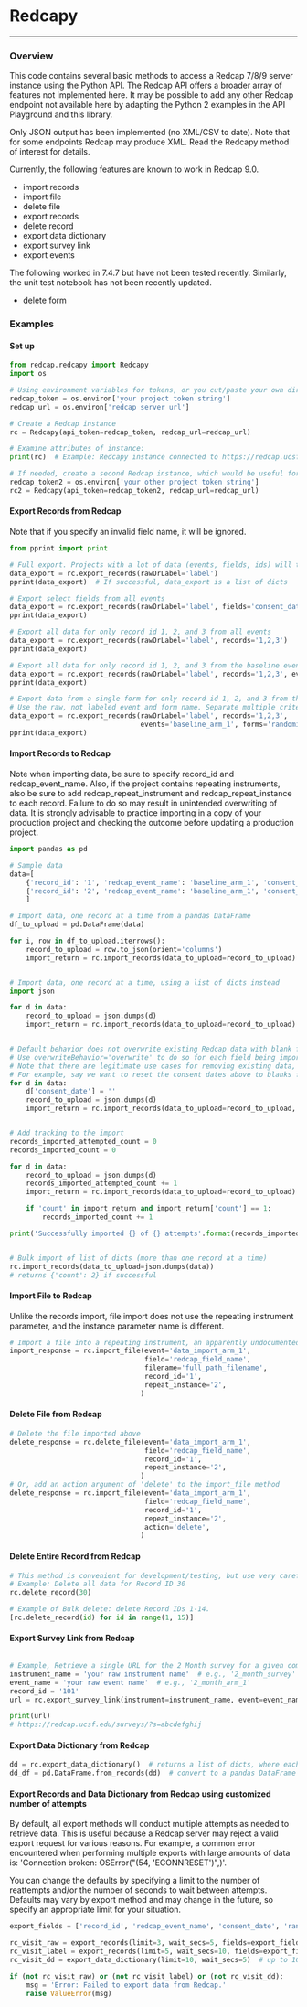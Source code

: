 # Redcapy

----
### Overview

This code contains several basic methods to access a Redcap 7/8/9 server instance using the Python API.  The Redcap API offers a broader array of features not implemented here.  It may be possible to add any other Redcap endpoint not available here by adapting the Python 2 examples in the API Playground and this library.

Only JSON output has been implemented (no XML/CSV to date). Note that for some endpoints Redcap may produce XML. Read the Redcapy method of interest for details.

Currently, the following features are known to work in Redcap 9.0.
- import records
- import file
- delete file
- export records
- delete record
- export data dictionary
- export survey link
- export events

The following worked in 7.4.7 but have not been tested recently.  Similarly, the unit test notebook has not been recently updated.

- delete form

### Examples
#### Set up
```python
from redcap.redcapy import Redcapy
import os

# Using environment variables for tokens, or you cut/paste your own directly into code (not recommended)
redcap_token = os.environ['your project token string']
redcap_url = os.environ['redcap server url']

# Create a Redcap instance
rc = Redcapy(api_token=redcap_token, redcap_url=redcap_url)

# Examine attributes of instance: 
print(rc)  # Example: Redcapy instance connected to https://redcap.ucsf.edu/api/ with token 9A3***************************10

# If needed, create a second Redcap instance, which would be useful for merging data from different projects
redcap_token2 = os.environ['your other project token string']
rc2 = Redcapy(api_token=redcap_token2, redcap_url=redcap_url)
```

#### Export Records from Redcap

Note that if you specify an invalid field name, it will be ignored.
```python
from pprint import print

# Full export. Projects with a lot of data (events, fields, ids) will take noticeably longer to download. 
data_export = rc.export_records(rawOrLabel='label')
pprint(data_export)  # If successful, data_export is a list of dicts

# Export select fields from all events
data_export = rc.export_records(rawOrLabel='label', fields='consent_date, record_id')
pprint(data_export) 

# Export all data for only record id 1, 2, and 3 from all events
data_export = rc.export_records(rawOrLabel='label', records='1,2,3')
pprint(data_export)

# Export all data for only record id 1, 2, and 3 from the baseline event only. Use the raw, not labeled event.
data_export = rc.export_records(rawOrLabel='label', records='1,2,3', events='baseline_arm_1')
pprint(data_export)

# Export data from a single form for only record id 1, 2, and 3 from the baseline event.
# Use the raw, not labeled event and form name. Separate multiple criteria with a comma.
data_export = rc.export_records(rawOrLabel='label', records='1,2,3', 
                                events='baseline_arm_1', forms='randomization_and_group_form')
pprint(data_export)

```

#### Import Records to Redcap

Note when importing data, be sure to specify record_id and redcap_event_name.
Also, if the project contains repeating instruments, also be sure to add redcap_repeat_instrument and redcap_repeat_instance to each record. Failure to do so may result in unintended overwriting of data. It is strongly advisable to practice importing in a copy of your production project and checking the outcome before updating a production project. 

```python
import pandas as pd

# Sample data
data=[
    {'record_id': '1', 'redcap_event_name': 'baseline_arm_1', 'consent_date': '2019-01-01'},
    {'record_id': '2', 'redcap_event_name': 'baseline_arm_1', 'consent_date': '2019-01-02'}
    ]

# Import data, one record at a time from a pandas DataFrame
df_to_upload = pd.DataFrame(data)

for i, row in df_to_upload.iterrows():
    record_to_upload = row.to_json(orient='columns')
    import_return = rc.import_records(data_to_upload=record_to_upload)


# Import data, one record at a time, using a list of dicts instead
import json

for d in data:
    record_to_upload = json.dumps(d)
    import_return = rc.import_records(data_to_upload=record_to_upload)


# Default behavior does not overwrite existing Redcap data with blank field values. 
# Use overwriteBehavior='overwrite' to do so for each field being imported. 
# Note that there are legitimate use cases for removing existing data, in which case you must use the overwrite option.
# For example, say we want to reset the consent dates above to blanks for testing purposes
for d in data:
    d['consent_date'] = ''
    record_to_upload = json.dumps(d)
    import_return = rc.import_records(data_to_upload=record_to_upload, overwriteBehavior='overwrite')


# Add tracking to the import
records_imported_attempted_count = 0
records_imported_count = 0

for d in data:
    record_to_upload = json.dumps(d)
    records_imported_attempted_count += 1
    import_return = rc.import_records(data_to_upload=record_to_upload)

    if 'count' in import_return and import_return['count'] == 1:
        records_imported_count += 1

print('Successfully imported {} of {} attempts'.format(records_imported_count, records_imported_attempted_count))


# Bulk import of list of dicts (more than one record at a time)
rc.import_records(data_to_upload=json.dumps(data))
# returns {'count': 2} if successful
```
#### Import File to Redcap

Unlike the records import, file import does not use the repeating instrument parameter, and the instance parameter name is different.
```python
# Import a file into a repeating instrument, an apparently undocumented feature
import_response = rc.import_file(event='data_import_arm_1',
                                 field='redcap_field_name',
                                 filename='full_path_filename',
                                 record_id='1',
                                 repeat_instance='2',
                                )
```
#### Delete File from Redcap
```python
# Delete the file imported above
delete_response = rc.delete_file(event='data_import_arm_1',
                                 field='redcap_field_name',
                                 record_id='1',
                                 repeat_instance='2',
                                )
# Or, add an action argument of 'delete' to the import_file method
delete_response = rc.import_file(event='data_import_arm_1',
                                 field='redcap_field_name',
                                 record_id='1',
                                 repeat_instance='2',
                                 action='delete',
                                )
```
#### Delete Entire Record from Redcap
```python
# This method is convenient for development/testing, but use very carefully, if at all, for production.
# Example: Delete all data for Record ID 30
rc.delete_record(30)

# Example of Bulk delete: delete Record IDs 1-14.
[rc.delete_record(id) for id in range(1, 15)]
```
#### Export Survey Link from Redcap
```python

# Example, Retrieve a single URL for the 2 Month survey for a given combination of instrument/event/record_id
instrument_name = 'your raw instrument name'  # e.g., '2_month_survey'
event_name = 'your raw event name'  # e.g., '2_month_arm_1'
record_id = '101'
url = rc.export_survey_link(instrument=instrument_name, event=event_name, record=record_id)

print(url)
# https://redcap.ucsf.edu/surveys/?s=abcdefghij
```

#### Export Data Dictionary from Redcap
```python
dd = rc.export_data_dictionary()  # returns a list of dicts, where each dict contains metadata for every field in the project
dd_df = pd.DataFrame.from_records(dd)  # convert to a pandas DataFrame
```

#### Export Records and Data Dictionary from Redcap using customized number of attempts

By default, all export methods will conduct multiple attempts as needed to retrieve data.  This is useful because a Redcap server may reject a valid export request for various reasons.  For example, a common error encountered when performing multiple exports with large amounts of data is: 'Connection broken: OSError("(54, \'ECONNRESET\')",)'.

You can change the defaults by specifying a limit to the number of reattempts and/or the number of seconds to wait between attempts.  Defaults may vary by export method and may change in the future, so specify an appropriate limit for your situation.
```python
export_fields = ['record_id', 'redcap_event_name', 'consent_date', 'randomization_date']

rc_visit_raw = export_records(limit=3, wait_secs=5, fields=export_fields)  # up to 3 attempts, waiting 5 secs before each reattempt
rc_visit_label = export_records(limit=5, wait_secs=10, fields=export_fields)  # up to 5 attempts, waiting 10 secs before each reattempt
rc_visit_dd = export_data_dictionary(limit=10, wait_secs=5)  # up to 10 attempts, waiting 5 secs before reattempt

if (not rc_visit_raw) or (not rc_visit_label) or (not rc_visit_dd):
    msg = 'Error: Failed to export data from Redcap.'
    raise ValueError(msg)
```



